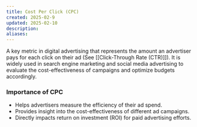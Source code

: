 ```yaml
---
title: Cost Per Click (CPC)
created: 2025-02-9
updated: 2025-02-10
description: 
aliases: 
---
```

A key metric in digital advertising that represents the amount an advertiser pays for each click on their ad (See [[Click-Through Rate (CTR)]]). It is widely used in search engine marketing and social media advertising to evaluate the cost-effectiveness of campaigns and optimize budgets accordingly.

### Importance of CPC

- Helps advertisers measure the efficiency of their ad spend.    
- Provides insight into the cost-effectiveness of different ad campaigns.
- Directly impacts return on investment (ROI) for paid advertising efforts.